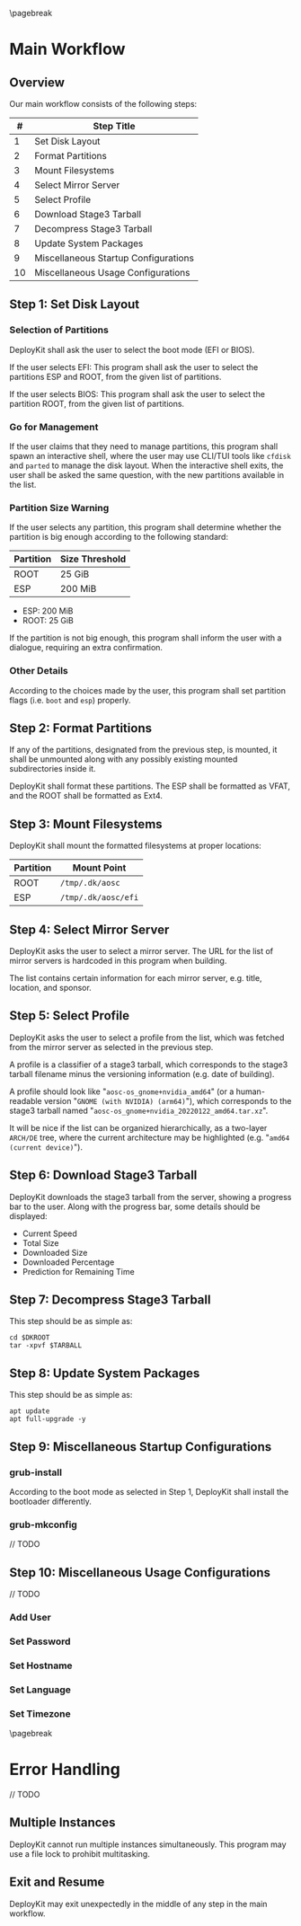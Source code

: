 \pagebreak

# Main Workflow

## Overview

Our main workflow consists of the following steps:

| #   | Step Title                           |
| --- | ------------------------------------ |
| 1   | Set Disk Layout                      |
| 2   | Format Partitions                    |
| 3   | Mount Filesystems                    |
| 4   | Select Mirror Server                 |
| 5   | Select Profile                       |
| 6   | Download Stage3 Tarball              |
| 7   | Decompress Stage3 Tarball            |
| 8   | Update System Packages               |
| 9   | Miscellaneous Startup Configurations |
| 10  | Miscellaneous Usage Configurations   |



## Step 1: Set Disk Layout

### Selection of Partitions

DeployKit shall ask the user to select the boot mode (EFI or BIOS).

If the user selects EFI:
This program shall ask the user to select the partitions ESP and ROOT, from the given list of partitions.

If the user selects BIOS:
This program shall ask the user to select the partition ROOT, from the given list of partitions.

### Go for Management

If the user claims that they need to manage partitions,
this program shall spawn an interactive shell,
where the user may use CLI/TUI tools like `cfdisk` and `parted` to manage the disk layout.
When the interactive shell exits, the user shall be asked the same question,
with the new partitions available in the list.

### Partition Size Warning

If the user selects any partition, this program shall determine whether the partition is big enough according to the following standard:

| Partition | Size Threshold |
| --------- | -------------- |
| ROOT      | 25 GiB         |
| ESP       | 200 MiB        |

- ESP: 200 MiB
- ROOT: 25 GiB

If the partition is not big enough, this program shall inform the user with a dialogue,
requiring an extra confirmation.

### Other Details

According to the choices made by the user, this program shall set partition flags (i.e. `boot` and `esp`) properly.


## Step 2: Format Partitions

If any of the partitions, designated from the previous step, is mounted,
it shall be unmounted along with any possibly existing mounted subdirectories inside it.

DeployKit shall format these partitions. The ESP shall be formatted as VFAT, and the ROOT shall be formatted as Ext4.

## Step 3: Mount Filesystems

DeployKit shall mount the formatted filesystems at proper locations:

| Partition | Mount Point         |
| --------- | ------------------- |
| ROOT      | `/tmp/.dk/aosc`     |
| ESP       | `/tmp/.dk/aosc/efi` |

## Step 4: Select Mirror Server

DeployKit asks the user to select a mirror server.
The URL for the list of mirror servers is hardcoded in this program when building.

The list contains certain information for each mirror server, e.g. title, location, and sponsor.

## Step 5: Select Profile

DeployKit asks the user to select a profile from the list, which was fetched from the mirror server as selected in the previous step.

A profile is a classifier of a stage3 tarball,
which corresponds to the stage3 tarball filename minus the versioning information (e.g. date of building).

A profile should look like "`aosc-os_gnome+nvidia_amd64`" (or a human-readable version "`GNOME (with NVIDIA) (arm64)`"),
which corresponds to the stage3 tarball named "`aosc-os_gnome+nvidia_20220122_amd64.tar.xz`".

It will be nice if the list can be organized hierarchically,
as a two-layer `ARCH/DE` tree, where the current architecture may be highlighted (e.g. "`amd64 (current device)`").

## Step 6: Download Stage3 Tarball

DeployKit downloads the stage3 tarball from the server, showing a progress bar to the user.
Along with the progress bar, some details should be displayed:

- Current Speed
- Total Size
- Downloaded Size
- Downloaded Percentage
- Prediction for Remaining Time

## Step 7: Decompress Stage3 Tarball

This step should be as simple as:

```
cd $DKROOT
tar -xpvf $TARBALL
```

## Step 8: Update System Packages

This step should be as simple as:

```
apt update
apt full-upgrade -y
```

## Step 9: Miscellaneous Startup Configurations

### grub-install

According to the boot mode as selected in Step 1, DeployKit shall install the bootloader differently.

### grub-mkconfig

// TODO

## Step 10: Miscellaneous Usage Configurations

// TODO

### Add User
### Set Password
### Set Hostname
### Set Language
### Set Timezone



\pagebreak

# Error Handling

// TODO

## Multiple Instances

DeployKit cannot run multiple instances simultaneously.
This program may use a file lock to prohibit multitasking.

## Exit and Resume

DeployKit may exit unexpectedly in the middle of any step in the main workflow.
